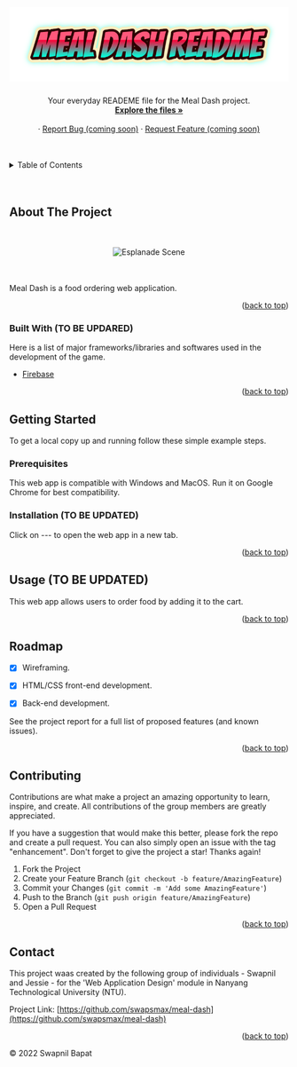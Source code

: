 <div id="top"></div>



<!-- PROJECT LOGO -->
<br />
<div align="center">
  <a href="https://github.com/swapsmax/meal-dash">
    <img src="images/mealdash_readme.png" alt="Logo">
  </a>

  <h3 align="center"></h3>

  <p align="center">
    Your everyday READEME file for the Meal Dash project.
    <br />
    <a href="https://github.com/swapsmax/mealdash"><strong>Explore the files »</strong></a>
    <br />
    <br />
    ·
    <a href="https://github.com/swapsmax/meal-dash">Report Bug (coming soon)</a>
    ·
    <a href="https://github.com/swapsmax/meal-dash">Request Feature (coming soon)</a>
  </p>
</div>

<br />
<br />


<!-- TABLE OF CONTENTS -->
<details>
  <summary>Table of Contents</summary>
  <ol>
    <li>
      <a href="#about-the-project">About The Project</a>
      <ul>
        <li><a href="#built-with">Built With</a></li>
      </ul>
    </li>
    <li>
      <a href="#getting-started">Getting Started</a>
      <ul>
        <li><a href="#prerequisites">Prerequisites</a></li>
        <li><a href="#installation">Installation</a></li>
      </ul>
    </li>
    <li><a href="#usage">Usage</a></li>
    <li><a href="#roadmap">Roadmap</a></li>
    <li><a href="#contributing">Contributing</a></li>
    <li><a href="#contact">Contact</a></li>
  </ol>
</details>

<br />
<br />


<!-- ABOUT THE PROJECT -->
## About The Project

<br />
<br />

<div align="center">
  <img src="images/esplanade_scene.png" alt="Esplanade Scene" >
</div>

<br />
<br />

Meal Dash is a food ordering web application.

<p align="right">(<a href="#top">back to top</a>)</p>



### Built With (TO BE UPDARED)

Here is a list of major frameworks/libraries and softwares used in the development of the game.

* [Firebase](https://firebase.google.com/)


<p align="right">(<a href="#top">back to top</a>)</p>



<!-- GETTING STARTED -->
## Getting Started

To get a local copy up and running follow these simple example steps.

### Prerequisites

This web app is compatible with Windows and MacOS. 
Run it on Google Chrome for best compatibility.

### Installation (TO BE UPDATED)

Click on --- to open the web app in a new tab.

<p align="right">(<a href="#top">back to top</a>)</p>



<!-- USAGE EXAMPLES -->
## Usage (TO BE UPDATED)

This web app allows users to order food by adding it to the cart.

<p align="right">(<a href="#top">back to top</a>)</p>



<!-- ROADMAP -->
## Roadmap

- [x] Wireframing.
- [x] HTML/CSS front-end development.
- [x] Back-end development.


See the project report for a full list of proposed features (and known issues).

<p align="right">(<a href="#top">back to top</a>)</p>



<!-- CONTRIBUTING -->
## Contributing

Contributions are what make a project an amazing opportunity to learn, inspire, and create. All contributions of the group members are greatly appreciated.

If you have a suggestion that would make this better, please fork the repo and create a pull request. You can also simply open an issue with the tag "enhancement".
Don't forget to give the project a star! Thanks again!

1. Fork the Project
2. Create your Feature Branch (`git checkout -b feature/AmazingFeature`)
3. Commit your Changes (`git commit -m 'Add some AmazingFeature'`)
4. Push to the Branch (`git push origin feature/AmazingFeature`)
5. Open a Pull Request

<p align="right">(<a href="#top">back to top</a>)</p>




<!-- CONTACT -->
## Contact

This project waas created by the following group of individuals - Swapnil and Jessie - for the 'Web Application Design' module in Nanyang Technological University (NTU).

Project Link: [https://github.com/swapsmax/meal-dash](https://github.com/swapsmax/meal-dash)

<p align="right">(<a href="#top">back to top</a>)</p>



<!-- MARKDOWN LINKS & IMAGES -->
[product-screenshot]: images/screenshot.png

© 2022 Swapnil Bapat

